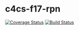 # c4cs-f17-rpn
[![Coverage Status](https://coveralls.io/repos/github/ssulib/c4cs-f17-rpn/badge.svg?branch=master)](https://coveralls.io/github/ssulib/c4cs-f17-rpn?branch=master)
[![Build Status](https://travis-ci.org/ssulib/c4cs-f17-rpn.svg?branch=master)](https://travis-ci.org/ssulib/c4cs-f17-rpn)
